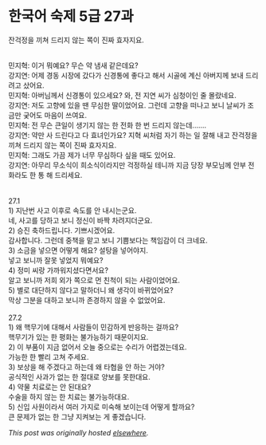 # 한국어 숙제 5급 27과

<div>
<p>&#51092;&#44145;&#51221;&#51012; &#45180;&#52432; &#46300;&#47532;&#51648; &#50506;&#45716; &#51901;&#51060; &#51652;&#51676; &#54952;&#51088;&#51648;&#50836;.</p>
<div><br></div>
<div>&#48124;&#51648;&#54785;: &#51060;&#44144; &#47952;&#50696;&#50836;? &#47924;&#49832; &#50557; &#45252;&#49352; &#44057;&#51008;&#45936;&#50836;?</div>
<div>&#44053;&#51648;&#50672;: &#50612;&#51228; &#44221;&#46041; &#49884;&#51109;&#50640; &#44052;&#45796;&#44032; &#49888;&#44221;&#53685;&#50640; &#51339;&#45796;&#44256; &#54644;&#49436; &#49884;&#44264;&#50640; &#44228;&#49888; &#50500;&#48260;&#51648;&#44760; &#48372;&#45236; &#46300;&#47532;&#47140;&#44256; &#49344;&#50612;&#50836;.</div>
<div>&#48124;&#51648;&#54785;: &#50500;&#48260;&#45784;&#44760;&#49436; &#49888;&#44221;&#53685;&#51060; &#51080;&#51004;&#49464;&#50836;? &#50752;, &#51204; &#51648;&#50672; &#50472;&#44032; &#49900;&#52397;&#51060;&#51064; &#51460; &#47792;&#46992;&#45348;&#50836;.</div>
<div>&#44053;&#51648;&#50672;: &#51200;&#46020; &#44256;&#54693;&#50640; &#51080;&#51012; &#46416; &#47924;&#49900;&#54620; &#46392;&#51060;&#50632;&#50612;&#50836;. &#44536;&#47088;&#45936; &#44256;&#54693;&#51012; &#46496;&#45208;&#44256; &#48372;&#45768; &#45216;&#50472;&#44032; &#51312;&#44552;&#47564; &#44418;&#50612;&#46020; &#47560;&#51020;&#51060; &#50416;&#50668;&#50836;.</div>
<div>&#48124;&#51648;&#54785;: &#51204; &#47924;&#49832; &#53360;&#51068;&#51060; &#49373;&#44592;&#51648; &#50506;&#45716; &#54620; &#51204;&#54868; &#54620; &#48264; &#46300;&#47532;&#51648; &#50506;&#45716;&#45936;.......</div>
<div>&#44053;&#51648;&#50672;: &#50557;&#47564; &#49324; &#46300;&#47536;&#45796;&#44256; &#45796; &#54952;&#45376;&#51064;&#44032;&#50836;? &#51648;&#54785; &#50472;&#52376;&#47100; &#51088;&#44592; &#54616;&#45716; &#51068; &#51096;&#54644; &#45236;&#44256; &#51092;&#44145;&#51221;&#51012; &#45180;&#52432; &#46300;&#47532;&#51648; &#50506;&#45716; &#51901;&#51060; &#51652;&#51676; &#54952;&#51088;&#51648;&#50836;.</div>
<div>&#48124;&#51648;&#54785;: &#44536;&#47000;&#46020; &#44032;&#45140; &#51228;&#44032; &#45320;&#47924; &#47924;&#49900;&#54616;&#45796; &#49910;&#51012; &#46412;&#46020; &#51080;&#50612;&#50836;.</div>
<div>&#44053;&#51648;&#50672;: &#50500;&#47924;&#47532; &#47924;&#49548;&#49885;&#51060; &#55148;&#49548;&#49885;&#51060;&#46972;&#51648;&#47564; &#44145;&#51221;&#54616;&#49892; &#53580;&#45768;&#44620; &#51648;&#44552; &#45817;&#51109; &#48512;&#47784;&#45784;&#44760; &#50504;&#48512; &#51204;&#54868;&#46972;&#46020; &#54620; &#53685; &#54644; &#46300;&#47532;&#49464;&#50836;.</div>
<div><br></div>
<div><br></div>
<div>27.1</div>
<div>1) &#51648;&#45212;&#48264; &#49324;&#44256; &#51060;&#54980;&#47196; &#49549;&#46020;&#47484; &#50504; &#45236;&#49884;&#45716;&#44400;&#50836;.</div>
<div>&#45348;, &#49324;&#44256;&#47484; &#45817;&#54616;&#44256; &#48372;&#45768; &#51221;&#49888;&#51060; &#48148;&#51677; &#52264;&#47140;&#51648;&#45908;&#44400;&#50836;.</div>
<div>2) &#49849;&#51652; &#52629;&#54616;&#46300;&#47549;&#45768;&#45796;. &#44592;&#49240;&#49884;&#44192;&#50612;&#50836;.</div>
<div>&#44048;&#49324;&#54633;&#45768;&#45796;. &#44536;&#47088;&#45936; &#51473;&#52293;&#51012; &#47585;&#44256; &#48372;&#45768; &#44592;&#49256;&#48372;&#45796;&#45716; &#52293;&#51076;&#44048;&#51060; &#45908; &#53356;&#45348;&#50836;.</div>
<div>3) &#49548;&#44552;&#51012; &#45347;&#51004;&#47732; &#50612;&#46523;&#44172; &#54644;&#50836;? &#49444;&#53461;&#51012; &#45347;&#50612;&#50556;&#51648;.</div>
<div>&#45347;&#44256; &#48372;&#45768;&#44620; &#51096;&#47803; &#45347;&#50632;&#51648; &#47952;&#50696;&#50836;?</div>
<div>4) &#51221;&#48120; &#50472;&#46993; &#44032;&#44620;&#50892;&#51648;&#49512;&#45796;&#47732;&#49436;&#50836;?</div>
<div>&#50508;&#44256; &#48372;&#45768;&#44620; &#51200;&#55148; &#50808;&#44032; &#51901;&#51004;&#47196; &#47676; &#52828;&#52377;&#51060; &#46104;&#45716; &#49324;&#46988;&#51060;&#50632;&#50612;&#50836;.</div>
<div>5) &#48324;&#47196; &#45824;&#45800;&#54616;&#51648; &#50506;&#45796;&#44256; &#47568;&#54616;&#45908;&#45768; &#50780; &#49373;&#44033;&#51060; &#48148;&#45068;&#50632;&#50612;&#50836;?</div>
<div>&#47561;&#49345; &#44536;&#48516;&#51012; &#45824;&#54616;&#44256; &#48372;&#45768;&#44620; &#51316;&#44221;&#54616;&#51648; &#50506;&#51012; &#49688; &#50630;&#50632;&#50612;&#50836;.</div>
<div><br></div>
<div>27.2</div>
<div>1) &#50780; &#54645;&#47924;&#44592;&#50640; &#45824;&#54644;&#49436; &#49324;&#46988;&#46308;&#51060; &#48124;&#44048;&#54616;&#44172; &#48152;&#51025;&#54616;&#45716; &#44152;&#44620;&#50836;?</div>
<div>&#54645;&#47924;&#44592;&#44032; &#51080;&#45716; &#54620; &#54217;&#54868;&#45716; &#48520;&#44032;&#45733;&#54616;&#44592; &#46412;&#47928;&#51060;&#51648;&#50836;.</div>
<div>2) &#51060; &#48512;&#54408;&#51060; &#51648;&#44552; &#50630;&#50612;&#49436; &#50724;&#45720; &#51473;&#51004;&#47196;&#45716; &#49688;&#47532;&#44032; &#50612;&#47157;&#44192;&#45716;&#45936;&#50836;.</div>
<div>&#44032;&#45733;&#54620; &#54620; &#48744;&#47532; &#44256;&#52432; &#51452;&#49464;&#50836;.</div>
<div>3) &#48372;&#49345;&#51012; &#54644; &#51452;&#44192;&#45796;&#44256; &#54616;&#45716;&#45936; &#50780; &#53440;&#54801;&#51012; &#50504; &#54616;&#45716; &#44144;&#50556;?</div>
<div>&#44277;&#49885;&#51201;&#51064; &#49324;&#44284;&#44032; &#50630;&#45716; &#54620; &#51208;&#45824;&#47196; &#50577;&#48372;&#47484; &#47803;&#54620;&#45824;&#50836;.</div>
<div>4) &#50557;&#47932; &#52824;&#47308;&#47196;&#45716; &#50504; &#46108;&#45824;&#50836;?</div>
<div>&#49688;&#49696;&#51012; &#54616;&#51648; &#50506;&#45716; &#54620; &#52824;&#47308;&#45716; &#48520;&#44032;&#45733;&#54616;&#45824;&#50836;.</div>
<div>5) &#49888;&#51077; &#49324;&#50896;&#51060;&#46972;&#49436; &#50668;&#47084; &#44032;&#51648;&#47196; &#48120;&#49689;&#54644; &#48372;&#51060;&#45716;&#45936; &#50612;&#46523;&#44172; &#54624;&#44620;&#50836;?</div>
<div>&#53360; &#47928;&#51228;&#44032; &#50630;&#45716; &#54620; &#44536;&#45285; &#51648;&#53020;&#48372;&#45716; &#44172; &#51339;&#44192;&#49845;&#45768;&#45796;.</div>
</div>


*This post was originally hosted [elsewhere](http://planspace.blogspot.com/2009/12/5-27.html).*

